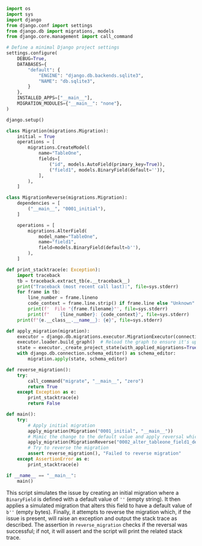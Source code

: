 ```python
import os
import sys
import django
from django.conf import settings
from django.db import migrations, models
from django.core.management import call_command

# Define a minimal Django project settings
settings.configure(
    DEBUG=True,
    DATABASES={
        "default": {
            "ENGINE": "django.db.backends.sqlite3",
            "NAME": "db.sqlite3",
        }
    },
    INSTALLED_APPS=["__main__"],
    MIGRATION_MODULES={"__main__": "none"},
)

django.setup()

class Migration(migrations.Migration):
    initial = True
    operations = [
        migrations.CreateModel(
            name="TableOne",
            fields=[
                ("id", models.AutoField(primary_key=True)),
                ("field1", models.BinaryField(default='')),
            ],
        ),
    ]

class MigrationReverse(migrations.Migration):
    dependencies = [
        ("__main__", "0001_initial"),
    ]

    operations = [
        migrations.AlterField(
            model_name="TableOne",
            name="field1",
            field=models.BinaryField(default=b''),
        ),
    ]

def print_stacktrace(e: Exception):
    import traceback
    tb = traceback.extract_tb(e.__traceback__)
    print("Traceback (most recent call last):", file=sys.stderr)
    for frame in tb:
        line_number = frame.lineno
        code_context = frame.line.strip() if frame.line else "Unknown"
        print(f'  File "{frame.filename}"', file=sys.stderr)
        print(f"    {line_number}: {code_context}", file=sys.stderr)
    print(f"{e.__class__.__name__}: {e}", file=sys.stderr)

def apply_migration(migration):
    executor = django.db.migrations.executor.MigrationExecutor(connection=django.db.connection)
    executor.loader.build_graph()  # Reload the graph to ensure it's up-to-date
    state = executor._create_project_state(with_applied_migrations=True)
    with django.db.connection.schema_editor() as schema_editor:
        migration.apply(state, schema_editor)

def reverse_migration():
    try:
        call_command("migrate", "__main__", "zero")
        return True
    except Exception as e:
        print_stacktrace(e)
        return False

def main():
    try:
        # Apply initial migration
        apply_migration(Migration("0001_initial", "__main__"))
        # Mimic the change to the default value and apply reversal which mimics later migration
        apply_migration(MigrationReverse("0002_alter_tableone_field1_default", "__main__"))
        # Try to reverse the migration
        assert reverse_migration(), "Failed to reverse migration"
    except AssertionError as e:
        print_stacktrace(e)

if __name__ == "__main__":
    main()
```

This script simulates the issue by creating an initial migration where a `BinaryField` is defined with a default value of `''` (empty string). It then applies a simulated migration that alters this field to have a default value of `b''` (empty bytes). Finally, it attempts to reverse the migration which, if the issue is present, will raise an exception and output the stack trace as described. The assertion in `reverse_migration` checks if the reversal was successful; if not, it will assert and the script will print the related stack trace.